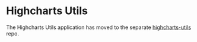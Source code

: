 # Highcharts Utils

The Highcharts Utils application has moved to the separate
[highcharts-utils](https://github.com/highcharts/highcharts-utils) repo.